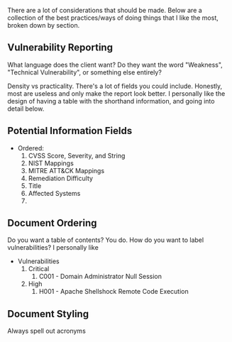 There are a lot of considerations that should be made. Below are a collection of the best practices/ways of doing things that I like the most, broken down by section.



## Vulnerability Reporting
What language does the client want? Do they want the word "Weakness", "Technical Vulnerability", or something else entirely?

Density vs practicality. There's a lot of fields you could include. Honestly, most are useless and only make the report look better. I personally like the design of having a table with the shorthand information, and going into detail below.

## Potential Information Fields
- Ordered:
    1. CVSS Score, Severity, and String
    2. NIST Mappings
    3. MITRE ATT&CK Mappings
    4. Remediation Difficulty
    5. Title
    6. Affected Systems
    7. 

## Document Ordering
Do you want a table of contents? You do. How do you want to label vulnerabilities? I personally like

- Vulnerabilities
    1. Critical
	    1. C001 - Domain Administrator Null Session
	2. High 
		1. H001 - Apache Shellshock Remote Code Execution



## Document Styling
Always spell out acronyms